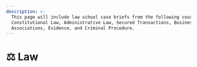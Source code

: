 ```yaml
---
description: >-
  This page will include law school case briefs from the following courses:
  Constitutional Law, Administrative Law, Secured Transactions, Business
  Associations, Evidence, and Criminal Procedure.
---
```


# ⚖ Law

